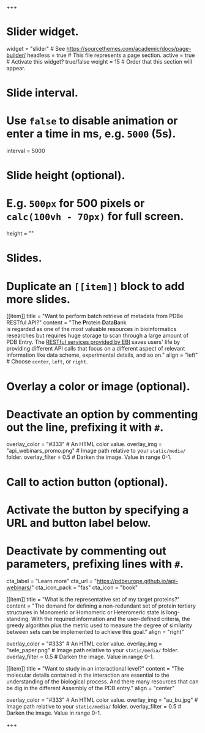 +++
# Slider widget.
widget = "slider"  # See https://sourcethemes.com/academic/docs/page-builder/
headless = true  # This file represents a page section.
active = true  # Activate this widget? true/false
weight = 15  # Order that this section will appear.

# Slide interval.
# Use `false` to disable animation or enter a time in ms, e.g. `5000` (5s).
interval = 5000

# Slide height (optional).
# E.g. `500px` for 500 pixels or `calc(100vh - 70px)` for full screen.
height = ""

# Slides.
# Duplicate an `[[item]]` block to add more slides.
[[item]]
  title = "Want to perform batch retrieve of metadata from PDBe RESTful API?"
  content = "The **P**rotein **D**ata**B**ank </br>is regarded as one of the most valuable resources in bioinformatics researches but requires huge storage to scan through a large amount of PDB Entry. The [RESTful services provided by EBI](https://www.ebi.ac.uk/pdbe/pdbe-rest-api) saves users' life by providing different API calls that focus on a different aspect of relevant information like data scheme, experimental details, and so on."
  align = "left"  # Choose `center`, `left`, or `right`.

  # Overlay a color or image (optional).
  #   Deactivate an option by commenting out the line, prefixing it with `#`.
  overlay_color = "#333"  # An HTML color value.
  overlay_img = "api_webinars_promo.png"  # Image path relative to your `static/media/` folder.
  overlay_filter = 0.5  # Darken the image. Value in range 0-1.

  # Call to action button (optional).
  #   Activate the button by specifying a URL and button label below.
  #   Deactivate by commenting out parameters, prefixing lines with `#`.
  cta_label = "Learn more"
  cta_url = "https://pdbeurope.github.io/api-webinars/"
  cta_icon_pack = "fas"
  cta_icon = "book"
  
[[item]]
  title = "What is the representative set of my target proteins?"
  content = "The demand for defining a non-redundant set of protein tertiary structures in Monomeric or Homomeric or Heteromeric state is long-standing. With the required information and the user-defined criteria, the greedy algorithm plus the metric used to measure the degree of similarity between sets can be implemented to achieve this goal."
  align = "right"

  overlay_color = "#333"  # An HTML color value.
  overlay_img = "sele_paper.png"  # Image path relative to your `static/media/` folder.
  overlay_filter = 0.5  # Darken the image. Value in range 0-1. 

[[item]]
  title = "Want to study in an interactional level?"
  content = "The molecular details contained in the interaction are essential to the understanding of the biological process. And there many resources that can be dig in the different Assembly of the PDB entry."
  align = "center"

  overlay_color = "#333"  # An HTML color value.
  overlay_img = "au_bu.jpg"  # Image path relative to your `static/media/` folder.
  overlay_filter = 0.5  # Darken the image. Value in range 0-1.
 
+++